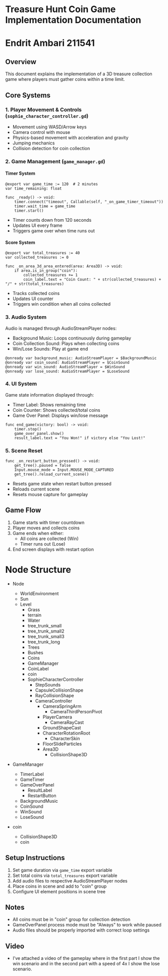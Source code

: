 # Treasure Hunt Coin Game Implementation Documentation

# Endrit Ambari 211541

## Overview
This document explains the implementation of a 3D treasure collection game where players must gather coins within a time limit.

## Core Systems

### 1. Player Movement & Controls (`sophie_character_controller.gd`)
- Movement using WASD/Arrow keys
- Camera control with mouse
- Physics-based movement with acceleration and gravity
- Jumping mechanics
- Collision detection for coin collection

### 2. Game Management (`game_manager.gd`)
#### Timer System
```gdscript
@export var game_time := 120  # 2 minutes
var time_remaining: float

func _ready() -> void:
    timer.connect("timeout", Callable(self, "_on_game_timer_timeout"))
    timer.wait_time = game_time
    timer.start()
```
- Timer counts down from 120 seconds
- Updates UI every frame
- Triggers game over when time runs out

#### Score System
```gdscript
@export var total_treasures := 40
var collected_treasures := 0

func _on_area_3d_area_entered(area: Area3D) -> void:
    if area.is_in_group("coin"):
        collected_treasures += 1
        coin_label.text = "Coin Count: " + str(collected_treasures) + "/" + str(total_treasures)
```
- Tracks collected coins
- Updates UI counter
- Triggers win condition when all coins collected

### 3. Audio System
Audio is managed through AudioStreamPlayer nodes:
- Background Music: Loops continuously during gameplay
- Coin Collection Sound: Plays when collecting coins
- Win/Lose Sounds: Play at game end
```gdscript
@onready var background_music: AudioStreamPlayer = $BackgroundMusic
@onready var coin_sound: AudioStreamPlayer = $CoinSound
@onready var win_sound: AudioStreamPlayer = $WinSound
@onready var lose_sound: AudioStreamPlayer = $LoseSound
```

### 4. UI System
Game state information displayed through:
- Timer Label: Shows remaining time
- Coin Counter: Shows collected/total coins
- Game Over Panel: Displays win/lose message
```gdscript
func end_game(victory: bool) -> void:
    timer.stop()
    game_over_panel.show()
    result_label.text = "You Won!" if victory else "You Lost!"
```

### 5. Scene Reset
```gdscript
func _on_restart_button_pressed() -> void:
    get_tree().paused = false
    Input.mouse_mode = Input.MOUSE_MODE_CAPTURED
    get_tree().reload_current_scene()
```
- Resets game state when restart button pressed
- Reloads current scene
- Resets mouse capture for gameplay

## Game Flow
1. Game starts with timer countdown
2. Player moves and collects coins
3. Game ends when either:
   - All coins are collected (Win)
   - Timer runs out (Lose)
4. End screen displays with restart option

# Node Structure

- Node
  - WorldEnvironment
  - Sun
  - Level
    - Grass
    - terrain
    - Water
    - tree_trunk_small
    - tree_trunk_small2
    - tree_trunk_small3
    - tree_trunk_long
    - Trees
    - Bushes
    - Coins
    - GameManager
    - CoinLabel
    - coin
    - SophieCharacterController
      - StepSounds
      - CapsuleCollisionShape
      - RayCollisionShape
      - CameraController
        - CameraSpringArm
          - CameraThirdPersonPivot
        - PlayerCamera
          - CameraRayCast
        - GroundShapeCast
        - CharacterRotationRoot
          - CharacterSkin
        - FloorSlideParticles
        - Area3D
          - CollisionShape3D

- GameManager
  - TimerLabel
  - GameTimer
  - GameOverPanel
    - ResultLabel
    - RestartButton
  - BackgroundMusic
  - CoinSound
  - WinSound
  - LoseSound

- coin
  - CollisionShape3D
  - coin

## Setup Instructions
1. Set game duration via `game_time` export variable
2. Set total coins via `total_treasures` export variable
3. Add audio files to respective AudioStreamPlayer nodes
4. Place coins in scene and add to "coin" group
5. Configure UI element positions in scene tree

## Notes
- All coins must be in "coin" group for collection detection
- GameOverPanel process mode must be "Always" to work while paused
- Audio files should be properly imported with correct loop settings

## Video
-	I’ve attached a video of the gameplay where in the first part I show the win scenario and in the second part with a speed of 4x I show the lose scenario.
